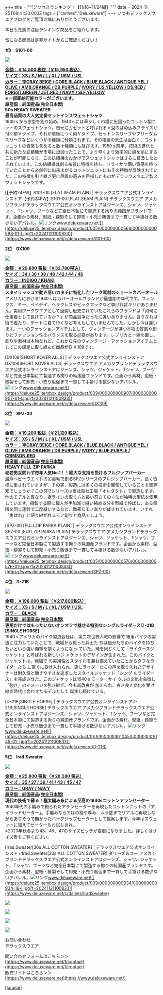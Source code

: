 +++
title = """アクセスランキング！【11/18~11/24編】"""
date = 2024-11-25T08:41:33.000Z
tags = ["clothes","Deluxeware"]
+++
いつもデラックスウエアブログをご覧頂き誠にありがとうございます。

本日も先週の注目ランキング商品をご紹介します。

気になる商品は是非サイトからご確認ください！

**1位　S101-00**

![](https://stat.ameba.jp/user_images/20240222/15/deluxeware/6c/d6/j/o0800112915404621924.jpg?caw=800)

**[金額：￥14,500 税抜（￥15,950 税込）](https://www.deluxeware.net/c/deluxeware/S101-00)  
[サイズ：XS / S / M / L / XL / USM / USL](https://www.deluxeware.net/c/deluxeware/S101-00)  
[カラー：杢GRAY.BEIGE / CORE.BLACK / BLUE.BLACK / ANTIQUE.YEL / OLIVE / AMB.ORANGE / DB.PURPLE /](https://www.deluxeware.net/c/deluxeware/S101-00) [IVORY / US.YELLOW / DS.RED / FOREST.GREEN / JET.RED / NAVY / SLF.YELLOW](https://www.deluxeware.net/c/deluxeware/S101-00)  
※一部即納可能カラーがございます。  
原産国：純国産品(完全日本製)  
50s HEAVY SWEATER  
最高品質の大人気定番セットインスウェットシャツ**  
1930ｓから原型を創り始め、1940ｓには華々しく市場に出回ったコットン製ニットのスウェットシャツ。首元にガゼットと呼ばれるＶ型のはめ込みフライスが付く前Ｖタイプ、それが前後につく両Ｖタイプ、セットンスリーブやフリーダムスリーブなどいくつかの種類に分類されます。その枝葉の派生は面白く、コットンニットの質感も含めると数十種類にも及びます。1950ｓ前半、技術の進化と共に新たな紡績機が市場に出回ったことで、より早くより効率的に綿を糸にすることが可能になり、この紡績機のおかげでスウェットシャツはさらに普及したとされています。この紡績機は創る糸質に特徴を持ち、ドライかつ固い質感を持っていたことから必然的に出来上がるコットンニットにもその特徴が反映されていた。この特徴を引き継ぎ更に品質の高みを目指したものがデラックスウエア製スウェットシャツです。

[【予約24FW】S101-00 \[FLAT.SEAM PLAIN\] | デラックスウエア公式オンラインストア【予約24FW】S101-00 \[FLAT.SEAM PLAIN\] デラックスウエア アメカジブランドデラックスウエア公式オンラインストアはジーンズ、シャツ、ジャケット、Tシャツ、ブーツなど完全日本製にて製造する拘りの純国産ブランドです。企画から素材、型紙・縫製そして卸売・小売り販促まで一貫して手掛ける数少ないアパレル。![リンク](https://c.stat100.ameba.jp/ameblo/symbols/v3.20.0/svg/gray/editor_link.svg)www.deluxeware.net![](https://deluxe25.itembox.design/product/005/000000000568/000000000568-01-l.jpg?t=20241121100833)](https://www.deluxeware.net/c/deluxeware/S101-00)

**2位　DX109**

[![](https://stat.ameba.jp/user_images/20241121/15/deluxeware/88/a8/j/o1199159815512581876.jpg)](https://stat.ameba.jp/user_images/20241121/15/deluxeware/88/a8/j/o1199159815512581876.jpg)

**[金額：￥29,800 税抜（￥32,780税込）](https://www.deluxeware.net/c/deluxeware/DX109)  
[サイズ：34 / 36 / 38 / 40 / 42 / 44 / 46](https://www.deluxeware.net/c/deluxeware/DX109)  
[カラー：INDIGO / KHAKI](https://www.deluxeware.net/c/deluxeware/DX109)  
[原産国：純国産品(完全日本製)](https://www.deluxeware.net/c/deluxeware/DX109)  
スタイリッシュで動き易いカタチに特化したワーク素材のショートカバーオール**  
アメリカにおける1940ｓはカバーオールブランドが最盛期の年代です。フィンクス、キー、ペイデイ、ヘラクレスやビックマックなど挙げればキリがありません。実用ワークウエアとして展開し販売されていたこれらのブランドは「如何に仕事着として長けているか？」が商品競争だったに違いありません。言うなれば街で着たり、デートに着て行くなど考えもしていませんでした。しかし今は違います。一つのファッションアイテムとして、ヴィンテージが持つ本物の質感や創りとファッション性のバランスを取る必要があります。レプリカと一線を画し、創りや素材は本物なれど、これから先のヴィンテージ・ファッションアイテムとしてこの課題に取り組んだ商品がＤＸ109です。

[DX109\[SHORT KOVER ALLS\] | デラックスウエア公式オンラインストアDX109\[SHORT KOVER ALLS\] デラックスウエア アメカジブランドデラックスウエア公式オンラインストアはジーンズ、シャツ、ジャケット、Tシャツ、ブーツなど完全日本製にて製造する拘りの純国産ブランドです。企画から素材、型紙・縫製そして卸売・小売り販促まで一貫して手掛ける数少ないアパレル。![リンク](https://c.stat100.ameba.jp/ameblo/symbols/v3.20.0/svg/gray/editor_link.svg)www.deluxeware.net![](https://deluxe25.itembox.design/product/009/000000000907/000000000907-01-l.jpg?t=20241121100833)](https://www.deluxeware.net/c/deluxeware/DX109)

**3位　SPZ-00**

[![](https://stat.ameba.jp/user_images/20241118/14/deluxeware/aa/00/j/o0800080015511471625.jpg)](https://stat.ameba.jp/user_images/20241118/14/deluxeware/aa/00/j/o0800080015511471625.jpg)

**[金額：￥19,200 税抜（￥21,120 税込）](https://www.deluxeware.net/c/deluxeware/SPZ-00)  
[サイズ：XS / S / M / L / XL / USM / USL](https://www.deluxeware.net/c/deluxeware/SPZ-00)  
[カラー：杢GRAY.BEIGE / CORE.BLACK / BLUE.BLACK / ANTIQUE.YEL / OLIVE / AMB.ORANGE / DB.PURPLE /](https://www.deluxeware.net/c/deluxeware/SPZ-00) [IVORY / BLUE.PURPLE / CRIMSON.RED](https://www.deluxeware.net/c/deluxeware/SPZ-00)  
[原産国：純国産品(完全日本製)](https://www.deluxeware.net/c/deluxeware/SPZ-00)  
HEAVY FULL-ZIP PARKA  
老若男女問わず毎年人気No.1！！絶大な支持を受けるフルジップパーカー**  
最厚ヘビーウエイトの吊裏毛で創るSPZシリーズのフルジップパーカー。長く皆様に愛されていますが、その実、製造には多くの技術を駆使していることを御存知でしょうか？このSPZシリーズは当社自社工場「オルダクト」で製造します。他のモデルと異なり、裾ラインの取り方と長い前立ての寸法が独特の型紙を使用しています。縫製する際に職人が手加減で縫い縮める分を型紙で伸ばし、ある個所を同じ運針で二度縫いするなど、緻密なモノ創りが成されています。いずれ「実はね」と語り継がれるモノ創りと商品でしょう。

[SPZ-00 \[FULLZIP PARKA PLAIN\] | デラックスウエア公式オンラインストアSPZ-00 \[FULLZIP PARKA PLAIN\] デラックスウエア アメカジブランドデラックスウエア公式オンラインストアはジーンズ、シャツ、ジャケット、Tシャツ、ブーツなど完全日本製にて製造する拘りの純国産ブランドです。企画から素材、型紙・縫製そして卸売・小売り販促まで一貫して手掛ける数少ないアパレル。![リンク](https://c.stat100.ameba.jp/ameblo/symbols/v3.20.0/svg/gray/editor_link.svg)www.deluxeware.net![](https://deluxe25.itembox.design/product/005/000000000576/000000000576-01-l.jpg?t=20241121100833)](https://www.deluxeware.net/c/deluxeware/SPZ-00)

**4位　D-21B**

[![](https://stat.ameba.jp/user_images/20241122/15/deluxeware/0f/79/j/o1199159815512943018.jpg)](https://stat.ameba.jp/user_images/20241122/15/deluxeware/0f/79/j/o1199159815512943018.jpg)

**[金額：￥198,000 税抜（￥217,800税込）](https://www.deluxeware.net/c/deluxeware/D-21B)  
[サイズ：XS / S / M / L / XL / USM / USL](https://www.deluxeware.net/c/deluxeware/D-21B)  
[カラー：BLACK](https://www.deluxeware.net/c/deluxeware/D-21B)  
[原産国：純国産品(完全日本製)](https://www.deluxeware.net/c/deluxeware/D-21B)  
専用だけではもったいないオンオフで魅せる特別なシングルライダースＤ-21B \[SINGLE HORSE\]**  
1940ｓアメリカのバイク製造会社は、第二次世界大戦の影響で 軍用バイクの製造に注力していたことで、戦場から戻った兵士た ちは自分たちのバイクを持ちたいという強い願望を抱くようになっ ていた。時を同じくして「ライダースジャケット」と呼ばれる新しいジ ャケットのデザインが生まれた。このバイクとジャケットは、戦場で の実用性とスタイルを兼ね備えていたことからタフなライダーたち に直ぐに受け入れられ、更にライダーたちの声を取り入れたデザイ ナーは耐久性と動きやすさを追求したスタイルジャケット「シング ルライダース」を完成させた。このジャケットは1940ｓモーターサイ クルの文化を象徴し「強さ」のイメージを引き継ぎ、今も尚改良が 加えられ、古き良き文化を受け継ぎ時代に合わせたモデルとして 誕生し続けている。

[D-21B\[SINGLE HORSE\] | デラックスウエア公式オンラインストアD-21B\[SINGLE HORSE\] デラックスウエア アメカジブランドデラックスウエア公式オンラインストアはジーンズ、シャツ、ジャケット、Tシャツ、ブーツなど完全日本製にて製造する拘りの純国産ブランドです。企画から素材、型紙・縫製そして卸売・小売り販促まで一貫して手掛ける数少ないアパレル。![リンク](https://c.stat100.ameba.jp/ameblo/symbols/v3.20.0/svg/gray/editor_link.svg)www.deluxeware.net![](https://deluxe25.itembox.design/product/010/000000001045/000000001045-01-l.jpg?t=20241121100833)](https://www.deluxeware.net/c/deluxeware/D-21B)

**5位　Irad.Sweater**

[![](https://stat.ameba.jp/user_images/20241119/15/deluxeware/ea/e4/j/o1126140615511870893.jpg)](https://stat.ameba.jp/user_images/20241119/15/deluxeware/ea/e4/j/o1126140615511870893.jpg)

**[金額：￥25,800 税抜（￥28,380 税込）](https://www.deluxeware.net/c/dalees/IradSweater)  
[サイズ：35 / 37 / 39 / 41 / 43 / 45 / 47](https://www.deluxeware.net/c/dalees/IradSweater)  
[カラー：GRAY / NAVY](https://www.deluxeware.net/c/dalees/IradSweater)  
[原産国：純国産品(完全日本製)](https://www.deluxeware.net/c/dalees/IradSweater)  
現代の技術で蘇る！極太編み糸による至高の1940sコットンアランセーター**  
1940年代の手編みで創られたアランセーターを再現したコットンニットの「アイラッドセーター」。手編みならではの柄や厚み、ムラ感までリアルに再現しながらありそうで無かったハーフジップセーターとして提案します。今年はスウェットに加えてセーターもお試しあれ。  
※2023年秋冬より43、45、47のサイズピッチが変更になりました。詳しくはサイズ表をご覧ください。

[Irad.Sweater\[30s ALL COTTON SWEATER\] | デラックスウエア公式オンラインストアIrad.Sweater\[30s ALL COTTON SWEATER\] ダリーズ＆コー アメカジブランドデラックスウエア公式オンラインストアはジーンズ、シャツ、ジャケット、Tシャツ、ブーツなど完全日本製にて製造する拘りの純国産ブランドです。企画から素材、型紙・縫製そして卸売・小売り販促まで一貫して手掛ける数少ないアパレル。![リンク](https://c.stat100.ameba.jp/ameblo/symbols/v3.20.0/svg/gray/editor_link.svg)www.deluxeware.net![](https://deluxe25.itembox.design/product/009/000000000934/000000000934-16-l.jpg?t=20241121100833)](https://www.deluxeware.net/c/dalees/IradSweater)

[![](https://stat.ameba.jp/user_images/20241116/16/deluxeware/4a/05/j/o1200050015510661447.jpg?caw=800)](https://www.deluxeware.net/c/deluxeware/D-26)

[![](https://stat.ameba.jp/user_images/20240315/15/deluxeware/04/7f/j/o0800026015413271803.jpg?caw=800)](https://www.instagram.com/deluxeware/?hl=ja)

[![](https://stat.ameba.jp/user_images/20220415/12/deluxeware/3b/ce/j/o0800026015103175481.jpg?caw=800)](https://www.deluxeware.net/f/headstore)

[![](https://stat.ameba.jp/user_images/20220415/12/deluxeware/d7/c6/j/o0800026015103175487.jpg?caw=800)](https://www.deluxeware.net/)

お問い合わせ  
デラックスウエア

問い合わせフォームはこちら＞＞  
[https://www.deluxeware.net/f/contact](https://www.deluxeware.net/f/contact)  
販売サイトはこちら＞＞  
[https://www.deluxeware.net](https://www.deluxeware.net/)

[[source]](https://ameblo.jp/deluxeware/entry-12876324796.html)
